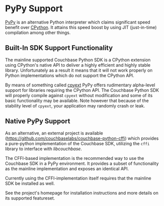 # PyPy Support

[PyPy](http://pypy.org) is an alternative Python interpreter which claims
significant speed benefit over [CPython](http://www.python.org). It attains
this speed boost by using JIT (just-in-time) compilation among other things.


## Built-In SDK Support Functionality

The mainline supported Couchbase Python SDK is a CPython extension using
CPython's native API to deliver a highly efficient and highly stable
library. Unfortunately as a result it means that it will not work properly
on Python implementations which do not support the CPython API.

By means of something called [cpyext](http://pypy.org/compat.html) PyPy offers
rudimentary alpha-level support for libraries requiring the CPython API. The
Couchbase Python SDK will properly compile against `cpyext` without modification
and some of its basic functionality may be available. Note however that because
of the stability level of `cpyext`, your application may randomly crash or leak.

## Native PyPy Support

As an alternative, an external project is available
(https://github.com/couchbaselabs/couchbase-python-cffi) which provides a
pure-python implementation of the Couchbase SDK, utilizing the `cffi` library
to interface with _libcouchbase_.

The CFFI-based implementation is the recommended way to use the Couchbase SDK
in a PyPy environment. It provides a subset of functionality as the mainline
implementation and exposes an identical API.

Currently using the CFFI-implementation itself requires that the mainline
SDK be installed as well.

See the project's homepage for installation instructions and more
details on its supported featureset.
